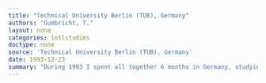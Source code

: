 ```yaml
---
title: "Technical University Berlin (TUB), Germany"
authors: "Gumbricht, T."
layout: none
categories: intlstudies
doctype: none
source: 'Technical University Berlin (TUB), Germany'
date: 1993-12-23
summary: "During 1993 I spent all together 6 months in Germany, studying at the Technical University Berlin (TUB) and the University in Kiel (Christian-Albrechts-Universität zu Kiel). The studies was made possible by a scholarship from Stockholms Byggmästareförening. It was during this period that I worked out the conceptual basis for my landscape studies, that later also formed the backbone of my PhD thesis."
---
```


